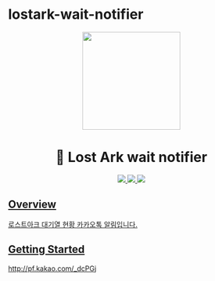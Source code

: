 # lostark-wait-notifier

<div align="middle">
    <img src="https://raw.githubusercontent.com/suitelab/lostark-wait-notifier/master/images/로스트아크 접속.jpg" height="200px">
</div>

<h1 align="center">🐤️ Lost Ark wait notifier</h1>

<p align="center">
	<a href="https://github.com/suitelab/lostark-wait-notifier"><img src="https://badges.frapsoft.com/os/v1/open-source.svg?v=102">
	<a href="https://github.com/suitelab/lostark-wait-notifier"><img src="https://img.shields.io/badge/PRs-welcome-brightgreen.svg">
	<a href="https://github.com/suitelab/lostark-wait-notifier"><img src="https://img.shields.io/badge/release-v0.0.1-brightgreen.svg">
</p>

## Overview
로스트아크 대기열 현황 카카오톡 알림입니다.

## Getting Started
http://pf.kakao.com/_dcPGj

